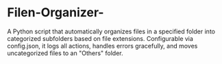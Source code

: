 # Filen-Organizer-
A Python script that automatically organizes files in a specified folder into categorized subfolders based on file extensions. Configurable via config.json, it logs all actions, handles errors gracefully, and moves uncategorized files to an "Others" folder.
